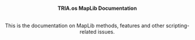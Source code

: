 <html>
<head>
</head>
<body>
<div align="center">
<br></br>
<br></br>
<br></br>

<strong>TRIA.os MapLib Documentation</strong><br></br>

This is the documentation on MapLib methods, features and other scripting-related issues.<br></br>
</div>
</body>
</html>